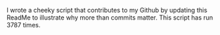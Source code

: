 I wrote a cheeky script that contributes to my Github by updating this ReadMe to illustrate why more than commits matter. This script has run 3787 times.